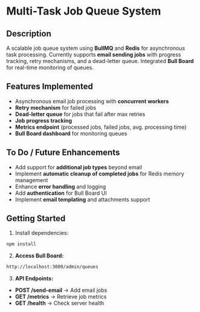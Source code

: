 # Multi-Task Job Queue System

## Description
A scalable job queue system using **BullMQ** and **Redis** for asynchronous task processing. Currently supports **email sending jobs** with progress tracking, retry mechanisms, and a dead-letter queue. Integrated **Bull Board** for real-time monitoring of queues.

## Features Implemented
- Asynchronous email job processing with **concurrent workers**  
- **Retry mechanism** for failed jobs  
- **Dead-letter queue** for jobs that fail after max retries  
- **Job progress tracking**  
- **Metrics endpoint** (processed jobs, failed jobs, avg. processing time)  
- **Bull Board dashboard** for monitoring queues  

## To Do / Future Enhancements
- Add support for **additional job types** beyond email  
- Implement **automatic cleanup of completed jobs** for Redis memory management  
- Enhance **error handling** and logging  
- Add **authentication** for Bull Board UI  
- Implement **email templating** and attachments support  

## Getting Started
1. Install dependencies:  
```bash
npm install
```

2. **Access Bull Board:**
``` bash
http://localhost:3000/admin/queues
```
3. **API Endpoints:**

- **POST /send-email** → Add email jobs  
- **GET /metrics** → Retrieve job metrics  
- **GET /health** → Check server health

